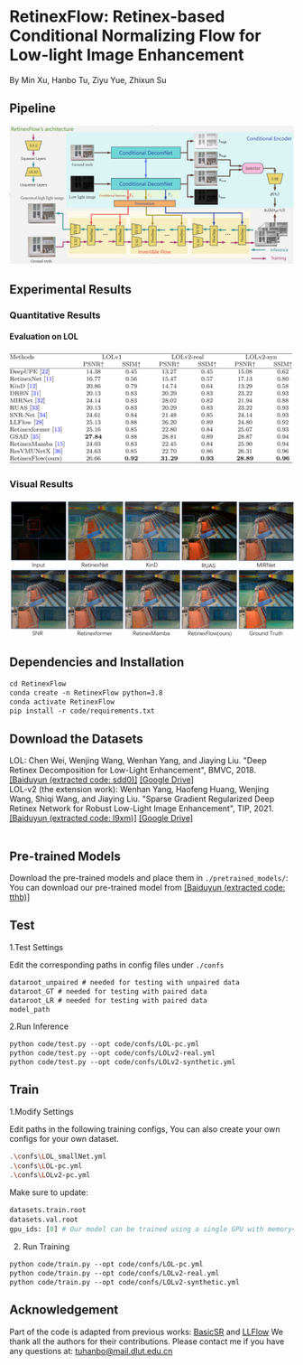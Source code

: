 # RetinexFlow: Retinex-based Conditional Normalizing Flow for Low-light Image Enhancement
By Min Xu, Hanbo Tu, Ziyu Yue, Zhixun Su
## Pipeline
![Framework](images/framework.png)
## Experimental Results 
### Quantitative Results
#### Evaluation on LOL
![Evaluation on LOL](images/experience_result.png)
### Visual Results
![Visual comparison with state-of-the-art low-light image enhancement methods on LOLv1 dataset and LOLv2 dataset.](images/visual_result.png)
## Dependencies and Installation
```
cd RetinexFlow
conda create -n RetinexFlow python=3.8
conda activate RetinexFlow
pip install -r code/requirements.txt
```
## Download the Datasets
LOL: Chen Wei, Wenjing Wang, Wenhan Yang, and Jiaying Liu. "Deep Retinex Decomposition for Low-Light Enhancement", BMVC, 2018. [[Baiduyun (extracted code: sdd0)]](https://pan.baidu.com/s/1spt0kYU3OqsQSND-be4UaA) [[Google Drive]](https://drive.google.com/file/d/18bs_mAREhLipaM2qvhxs7u7ff2VSHet2/view?usp=sharing) <br>
LOL-v2 (the extension work): Wenhan Yang, Haofeng Huang, Wenjing Wang, Shiqi Wang, and Jiaying Liu. "Sparse Gradient Regularized Deep Retinex Network for Robust Low-Light Image Enhancement", TIP, 2021. [[Baiduyun (extracted code: l9xm)]](https://pan.baidu.com/s/1U9ePTfeLlnEbr5dtI1tm5g) [[Google Drive]](https://drive.google.com/file/d/1dzuLCk9_gE2bFF222n3-7GVUlSVHpMYC/view?usp=sharing) <br> <br>
## Pre-trained Models
Download the pre-trained models and place them in `./pretrained_models/`: You can download our pre-trained model from [[Baiduyun (extracted code: tthb)]](https://pan.baidu.com/s/1WwvDgpTSqtKwrMzLxeT4hw)
## Test
1.Test Settings

Edit the corresponding paths in config files under `./confs`
```
dataroot_unpaired # needed for testing with unpaired data
dataroot_GT # needed for testing with paired data
dataroot_LR # needed for testing with paired data
model_path
```
2.Run Inference
```
python code/test.py --opt code/confs/LOL-pc.yml
python code/test.py --opt code/confs/LOLv2-real.yml
python code/test.py --opt code/confs/LOLv2-synthetic.yml
```
## Train
1.Modify Settings

Edit paths in the following training configs, You can also create your own configs for your own dataset.
```bash
.\confs\LOL_smallNet.yml
.\confs\LOL-pc.yml
.\confs\LOLv2-pc.yml
```
Make sure to update:
```python
datasets.train.root
datasets.val.root
gpu_ids: [0] # Our model can be trained using a single GPU with memory<20GB. You can also train the model using multiple GPUs by adding more GPU ids in it.
```
2. Run Training
```
python code/train.py --opt code/confs/LOL-pc.yml
python code/train.py --opt code/confs/LOLv2-real.yml
python code/train.py --opt code/confs/LOLv2-synthetic.yml
```
## Acknowledgement
Part of the code is adapted from previous works: [BasicSR](https://github.com/XPixelGroup/BasicSR) and [LLFlow](https://github.com/wyf0912/LLFlow) We thank all the authors for their contributions.
Please contact me if you have any questions at: tuhanbo@mail.dlut.edu.cn
